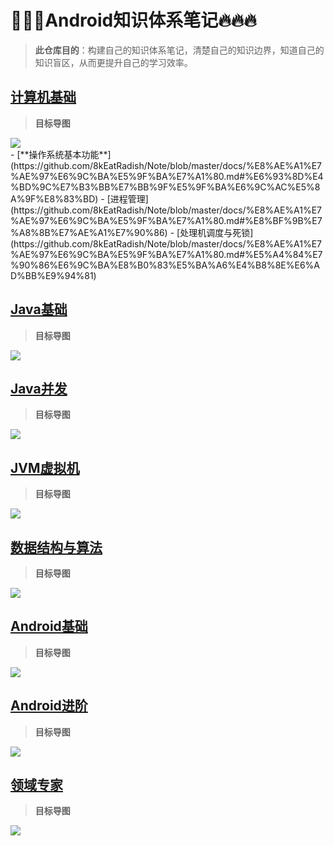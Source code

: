 # 🌟🌟🌟Android知识体系笔记🔥🔥🔥

> **此仓库目的**：构建自己的知识体系笔记，清楚自己的知识边界，知道自己的知识盲区，从而更提升自己的学习效率。

## [计算机基础](https://github.com/8kEatRadish/Note/blob/master/docs/%E8%AE%A1%E7%AE%97%E6%9C%BA%E5%9F%BA%E7%A1%80.md#%E8%AE%A1%E7%AE%97%E6%9C%BA%E5%9F%BA%E7%A1%80)

> **目标导图**

<div style="align: center">
  <img src="https://raw.githubusercontent.com/8kEatRadish/Note/master/images/%E8%AE%A1%E7%AE%97%E6%9C%BA%E5%9F%BA%E7%A1%80.png"/>
</div>
- [**操作系统基本功能**](https://github.com/8kEatRadish/Note/blob/master/docs/%E8%AE%A1%E7%AE%97%E6%9C%BA%E5%9F%BA%E7%A1%80.md#%E6%93%8D%E4%BD%9C%E7%B3%BB%E7%BB%9F%E5%9F%BA%E6%9C%AC%E5%8A%9F%E8%83%BD)
  - [进程管理](https://github.com/8kEatRadish/Note/blob/master/docs/%E8%AE%A1%E7%AE%97%E6%9C%BA%E5%9F%BA%E7%A1%80.md#%E8%BF%9B%E7%A8%8B%E7%AE%A1%E7%90%86)
  - [处理机调度与死锁](https://github.com/8kEatRadish/Note/blob/master/docs/%E8%AE%A1%E7%AE%97%E6%9C%BA%E5%9F%BA%E7%A1%80.md#%E5%A4%84%E7%90%86%E6%9C%BA%E8%B0%83%E5%BA%A6%E4%B8%8E%E6%AD%BB%E9%94%81)

## [Java基础](https://github.com/8kEatRadish/Note/blob/master/docs/Java%E5%9F%BA%E7%A1%80.md)

> **目标导图**

<div style="align: center">
  <img src="https://raw.githubusercontent.com/8kEatRadish/Note/master/images/Java%E5%9F%BA%E7%A1%80.png"/>
</div>

## [Java并发](https://github.com/8kEatRadish/Note/blob/master/docs/Java%E5%B9%B6%E5%8F%91.md)

> **目标导图**

<div style="align: center">
  <img src="https://raw.githubusercontent.com/8kEatRadish/Note/master/images/Java%E5%B9%B6%E5%8F%91.png"/>
</div>

## [JVM虚拟机](https://github.com/8kEatRadish/Note/blob/master/docs/JVM%E8%99%9A%E6%8B%9F%E6%9C%BA.md)

> **目标导图**

<div style="align: center">
  <img src="https://raw.githubusercontent.com/8kEatRadish/Note/master/images/JVM%E8%99%9A%E6%8B%9F%E6%9C%BA.png"/>
</div>

## [数据结构与算法](https://github.com/8kEatRadish/Note/blob/master/docs/%E6%95%B0%E6%8D%AE%E7%BB%93%E6%9E%84%E4%B8%8E%E7%AE%97%E6%B3%95.md)

> **目标导图**

<div style="align: center">
  <img src="https://raw.githubusercontent.com/8kEatRadish/Note/master/images/%E6%95%B0%E6%8D%AE%E7%BB%93%E6%9E%84%E4%B8%8E%E7%AE%97%E6%B3%95.png"/>
</div>

## [Android基础](https://github.com/8kEatRadish/Note/blob/master/docs/Android%E5%9F%BA%E7%A1%80.md)

> **目标导图**

<div style="align: center">
  <img src="https://raw.githubusercontent.com/8kEatRadish/Note/master/images/Android%E5%9F%BA%E7%A1%80.png"/>
</div>

## [Android进阶](https://github.com/8kEatRadish/Note/blob/master/docs/Android%E8%BF%9B%E9%98%B6.md)

> **目标导图**

<div style="align: center">
  <img src="https://raw.githubusercontent.com/8kEatRadish/Note/master/images/Android%E8%BF%9B%E9%98%B6.png"/>
</div>

## [领域专家](https://github.com/8kEatRadish/Note/blob/master/docs/%E9%A2%86%E5%9F%9F%E4%B8%93%E5%AE%B6.md)

> **目标导图**

<div style="align: center">
  <img src="https://raw.githubusercontent.com/8kEatRadish/Note/master/images/%E9%A2%86%E5%9F%9F%E4%B8%93%E5%AE%B6.png"/>
</div>
